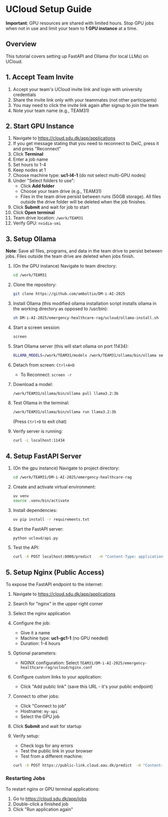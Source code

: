 # UCloud Setup Guide

**Important**: GPU resources are shared with limited hours. Stop GPU jobs when not in use and limit your team to **1 GPU instance** at a time.

## Overview

This tutorial covers setting up FastAPI and Ollama (for local LLMs) on UCloud.

## 1. Accept Team Invite

1. Accept your team's UCloud invite link and login with university credentials
1. Share the invite link only with your teammates (not other participants)
1. You may need to click the invite link again after signup to join the team
1. Note your team name (e.g., TEAM31)

## 2. Start GPU Instance

1. Navigate to https://cloud.sdu.dk/app/applications
1. If you get message stating that you need to reconnect to DeiC, press it and press "Reconnect"
1. Click **Terminal**
1. Enter a job name
1. Set hours to 1-4
1. Keep nodes at 1
1. Choose machine type: **uc1-l4-1** (do not select multi-GPU nodes)
1. Under "Select folders to use":
   - Click **Add folder**
   - Choose your team drive (e.g., TEAM31)
   - Files in the team drive persist between runs (50GB storage). All files outside the drive folder will be deleted when the job finishes.
1. Click **Submit** and wait for job to start
1. Click **Open terminal**
1. Team drive location: `/work/TEAM31`
1. Verify GPU: `nvidia-smi`

## 3. Setup Ollama

**Note**: Save all files, programs, and data in the team drive to persist between jobs. Files outside the team drive are deleted when jobs finish.

1. (On the GPU instance) Navigate to team directory:

   ```bash
   cd /work/TEAM31
   ```

1. Clone the repository:

   ```bash
   git clone https://github.com/amboltio/DM-i-AI-2025
   ```

1. Install Ollama (this modified ollama installation script installs ollama in the working directory as opposed to /usr/bin):

   ```bash
   sh DM-i-AI-2025/emergency-healthcare-rag/ucloud/ollama-install.sh
   ```

1. Start a screen session:

   ```bash
   screen
   ```

1. Start Ollama server (this will start ollama on port 11434):

   ```bash
   OLLAMA_MODELS=/work/TEAM31/models /work/TEAM31/ollama/bin/ollama serve
   ```

1. Detach from screen: `Ctrl+A+D`

   - To Reconnect: `screen -r`

1. Download a model:

   ```bash
   /work/TEAM31/ollama/bin/ollama pull llama3.2:3b
   ```

1. Test Ollama in the terminal:

   ```bash
   /work/TEAM31/ollama/bin/ollama run llama3.2:3b
   ```

   (Press `Ctrl+D` to exit chat)

1. Verify server is running:

   ```bash
   curl -L localhost:11434
   ```

## 4. Setup FastAPI Server

1. (On the gpu instance) Navigate to project directory:

   ```bash
   cd /work/TEAM31/DM-i-AI-2025/emergency-healthcare-rag
   ```

1. Create and activate virtual environment:

   ```bash
   uv venv
   source .venv/bin/activate
   ```

1. Install dependencies:

   ```bash
   uv pip install -r requirements.txt
   ```

1. Start the FastAPI server:

   ```bash
   python ucloud/api.py
   ```

1. Test the API:

   ```bash
   curl -X POST localhost:8000/predict   -H "Content-Type: application/json"   -d '{"statement": "constipation is a disease"}'
   ```

## 5. Setup Nginx (Public Access)

To expose the FastAPI endpoint to the internet:

1. Navigate to https://cloud.sdu.dk/app/applications

1. Search for "nginx" in the upper right corner

1. Select the nginx application

1. Configure the job:

   - Give it a name
   - Machine type: **uc1-gc1-1** (no GPU needed)
   - Duration: 1-4 hours

1. Optional parameters:

   - NGINX configuration: Select `TEAM31/DM-i-AI-2025/emergency-healthcare-rag/ucloud/nginx.conf`

1. Configure custom links to your application:

   - Click "Add public link" (save this URL - it's your public endpoint)

1. Connect to other jobs:

   - Click "Connect to job"
   - Hostname: `my-api`
   - Select the GPU job

1. Click **Submit** and wait for startup

1. Verify setup:

   - Check logs for any errors
   - Test the public link in your browser
   - Test from a different machine:

   ```bash
   curl -X POST https://public-link.cloud.aau.dk/predict  -H "Content-Type: application/json"   -d '{"statement": "constipation is a disease"}
   ```

### Restarting Jobs

To restart nginx or GPU terminal applications:

1. Go to https://cloud.sdu.dk/app/jobs
1. Double-click a finished job
1. Click "Run application again"
